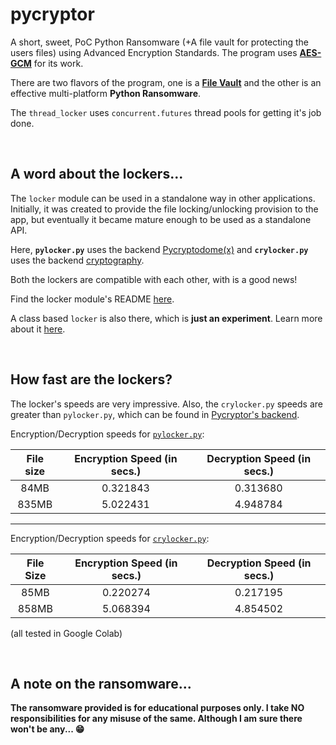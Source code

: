 # pycryptor 

A short, sweet, PoC Python Ransomware (+A file vault for protecting the users files)
using Advanced Encryption Standards. The program uses 
[__AES-GCM__][1] for its work. 

There are two flavors of the program, one is a [__File Vault__][2] and the other is an
effective multi-platform  __Python Ransomware__.

The `thread_locker` uses `concurrent.futures` thread pools for getting it's job done.

<br>

## A word about the lockers...

The `locker` module can be used in a standalone way in other applications. 
Initially, it was created to provide the file locking/unlocking provision 
to the app, but eventually it became mature enough to be used as a standalone API.

Here, **`pylocker.py`** uses the backend [Pycryptodome(x)][6] and **`crylocker.py`** 
uses the backend [cryptography][7].

Both the lockers are compatible with each other, with is a good news!

Find the locker module's README [here][3].

A class based `locker` is also there, which is **just an experiment**. Learn more about
it [here][8].

<br>

## How fast are the lockers?

The locker's speeds are very impressive. Also, the `crylocker.py` speeds are greater
than `pylocker.py`, which can be found in [Pycryptor's backend][3].

Encryption/Decryption speeds for [`pylocker.py`][4]:

|File size|Encryption Speed (in secs.)|Decryption Speed (in secs.)|
|:-------:|:-------------------------:|:-------------------------:|
|  84MB   |         0.321843          |         0.313680          |
|  835MB  |         5.022431          |         4.948784          |

---

Encryption/Decryption speeds for [`crylocker.py`][5]:

|File Size|Encryption Speed (in secs.)|Decryption Speed (in secs.)|
|:-------:|:-------------------------:|:-------------------------:|
|  85MB   |         0.220274          |         0.217195          |
|  858MB  |         5.068394          |         4.854502          |

(all tested in Google Colab)

<br>

## A note on the ransomware...

__The ransomware provided is for educational purposes only. I take NO 
responsibilities for any misuse of the same. Although I am sure there won't
be any... 😁__


[1]: <https://en.wikipedia.org/wiki/Galois/Counter_Mode>
[2]: <File_vault/README.md#pycryptor---the-file-vault>
[3]: <File_vault/toolkit/backends/README.md#the-core>
[4]: <File_vault/toolkit/backends/pylocker.py>
[5]: <File_vault/toolkit/backends/crylocker.py>
[6]: <https://github.com/Legrandin/pycryptodome#pycryptodome>
[7]: <https://github.com/pyca/cryptography#pycacryptography>
[8]: <as-Class/README.md#locker-as-class>
